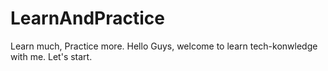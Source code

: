 # LearnAndPractice
Learn much, Practice more.
Hello Guys, welcome to learn tech-konwledge with me.
Let's start.
